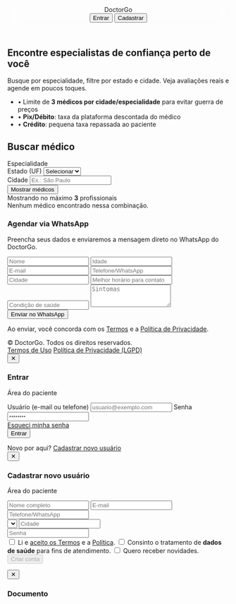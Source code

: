 <!DOCTYPE html>
<html lang="pt-BR">
<head>
  <meta charset="utf-8" />
  <meta name="viewport" content="width=device-width, initial-scale=1" />
  <title>DoctorGo — Encontre seu médico</title>
  <!-- Tailwind CDN -->
  <script src="https://cdn.tailwindcss.com"></script>
  <meta name="description" content="DoctorGo — plataforma para encontrar médicos por especialidade e cidade, com avaliações e agendamento." />
  <style>
    /* fallback mínimo caso o Tailwind não carregue */
    .chip{display:inline-block;margin:4px 6px;padding:8px 14px;border-radius:999px;border:1px solid #e5e7eb;cursor:pointer}
    .chip.active{background:#111827;color:#fff;border-color:#111827}
    .scroll-x{overflow:auto;-webkit-overflow-scrolling:touch}
    .glass{backdrop-filter: blur(10px)}
  </style>
</head>
<body class="bg-gray-50 text-gray-800">

  <!-- Header -->
  <header class="bg-white/80 glass border-b sticky top-0 z-50">
    <div class="max-w-6xl mx-auto px-4 py-3 flex items-center justify-between">
      <div class="flex items-center gap-3">
        <div class="w-9 h-9 rounded-2xl bg-indigo-600"></div>
        <span class="font-semibold text-lg">DoctorGo</span>
      </div>
      <nav class="flex items-center gap-3">
        <button id="btnLogin" class="px-4 py-2 rounded-xl border hover:bg-gray-100">Entrar</button>
        <button id="btnCad" class="px-4 py-2 rounded-xl bg-indigo-600 text-white hover:bg-indigo-700">Cadastrar</button>
      </nav>
    </div>
  </header>

  <!-- Hero -->
  <section class="bg-gradient-to-b from-indigo-50 to-transparent">
    <div class="max-w-6xl mx-auto px-4 py-10 md:py-16 grid md:grid-cols-2 gap-8 items-center">
      <div>
        <h1 class="text-3xl md:text-5xl font-bold leading-tight">Encontre especialistas de confiança perto de você</h1>
        <p class="mt-3 text-gray-600">Busque por especialidade, filtre por estado e cidade. Veja avaliações reais e agende em poucos toques.</p>
        <ul class="mt-4 space-y-2 text-sm text-gray-700">
          <li>• Limite de <strong>3 médicos por cidade/especialidade</strong> para evitar guerra de preços</li>
          <li>• <strong>Pix/Débito</strong>: taxa da plataforma descontada do médico</li>
          <li>• <strong>Crédito</strong>: pequena taxa repassada ao paciente</li>
        </ul>
      </div>
      <div class="bg-white border rounded-2xl p-4 md:p-5 shadow-sm">
        <h2 class="font-semibold text-lg mb-3">Buscar médico</h2>
        <div class="mb-3">
          <label class="block text-sm mb-1">Especialidade</label>
          <div id="chips" class="scroll-x whitespace-nowrap"></div>
        </div>
        <div class="grid grid-cols-1 md:grid-cols-2 gap-3">
          <div>
            <label class="block text-sm mb-1">Estado (UF)</label>
            <select id="uf" class="w-full border rounded-xl px-3 py-2">
              <option value="">Selecionar</option>
            </select>
          </div>
          <div>
            <label class="block text-sm mb-1">Cidade</label>
            <input id="city" class="w-full border rounded-xl px-3 py-2" placeholder="Ex.: São Paulo" />
          </div>
        </div>
        <button id="btnBuscar" class="mt-4 w-full rounded-xl bg-indigo-600 text-white py-2.5 hover:bg-indigo-700">Mostrar médicos</button>
      </div>
    </div>
  </section>

  <!-- Lista de médicos -->
  <section class="max-w-6xl mx-auto px-4 pb-16">
    <div id="resultsHeader" class="hidden mb-3 text-sm text-gray-600">Mostrando no máximo <strong>3</strong> profissionais</div>
    <div id="cards" class="grid sm:grid-cols-2 lg:grid-cols-3 gap-4"></div>
    <div id="noResults" class="hidden text-gray-500 mt-6">Nenhum médico encontrado nessa combinação.</div>
  </section>

  <!-- Agendar via WhatsApp (form paciente) -->
  <section class="bg-white border-t">
    <div class="max-w-6xl mx-auto px-4 py-10">
      <h3 class="text-xl font-semibold">Agendar via WhatsApp</h3>
      <p class="text-gray-600 text-sm mb-4">Preencha seus dados e enviaremos a mensagem direto no WhatsApp do DoctorGo.</p>
      <form id="waForm" class="grid md:grid-cols-3 gap-4">
        <input class="border rounded-xl px-3 py-2" id="f_nome" placeholder="Nome" required />
        <input class="border rounded-xl px-3 py-2" id="f_idade" placeholder="Idade" />
        <input class="border rounded-xl px-3 py-2" id="f_email" placeholder="E-mail" type="email" />
        <input class="border rounded-xl px-3 py-2" id="f_tel" placeholder="Telefone/WhatsApp" />
        <input class="border rounded-xl px-3 py-2" id="f_cidade" placeholder="Cidade" />
        <input class="border rounded-xl px-3 py-2" id="f_horario" placeholder="Melhor horário para contato" />
        <input class="border rounded-xl px-3 py-2 md:col-span-3" id="f_condicao" placeholder="Condição de saúde" />
        <textarea class="border rounded-xl px-3 py-2 md:col-span-3" id="f_sintomas" placeholder="Sintomas" rows="3"></textarea>
        <button class="rounded-xl bg-emerald-600 hover:bg-emerald-700 text-white px-4 py-3 md:col-span-3" type="submit">Enviar no WhatsApp</button>
      </form>
      <p class="text-xs text-gray-500 mt-3">Ao enviar, você concorda com os <a href="#" id="lnkTermos1" class="underline">Termos</a> e a <a href="#" id="lnkPriv1" class="underline">Política de Privacidade</a>.</p>
    </div>
  </section>

  <!-- Footer -->
  <footer class="bg-gray-900 text-gray-300">
    <div class="max-w-6xl mx-auto px-4 py-8 flex flex-col md:flex-row items-start md:items-center justify-between gap-4">
      <div class="text-sm">© <span id="year"></span> DoctorGo. Todos os direitos reservados.</div>
      <div class="text-sm space-x-4">
        <a href="#" id="lnkTermos2" class="hover:underline">Termos de Uso</a>
        <a href="#" id="lnkPriv2" class="hover:underline">Política de Privacidade (LGPD)</a>
      </div>
    </div>
  </footer>

  <!-- Modal Login (Paciente) -->
  <div id="modalLogin" class="hidden fixed inset-0 bg-black/40 z-[60] flex items-center justify-center p-4">
    <div class="bg-white rounded-2xl w-full max-w-md p-6 relative">
      <button class="absolute right-3 top-3 text-gray-500" onclick="toggle('modalLogin', false)">✕</button>
      <h3 class="text-xl font-semibold mb-1">Entrar</h3>
      <p class="text-sm text-gray-500 mb-4">Área do paciente</p>
      <form onsubmit="event.preventDefault(); alert('Login de exemplo. Integre ao Firebase Auth.');">
        <label class="block text-sm mb-1">Usuário (e-mail ou telefone)</label>
        <input class="w-full border rounded-xl px-3 py-2 mb-3" placeholder="usuario@exemplo.com" required />
        <label class="block text-sm mb-1">Senha</label>
        <input type="password" class="w-full border rounded-xl px-3 py-2 mb-3" placeholder="••••••••" required />
        <div class="flex items-center justify-between mb-4">
          <a href="#" class="text-sm text-indigo-700 hover:underline" onclick="alert('Recuperação de senha — integrar Firebase Auth.');">Esqueci minha senha</a>
        </div>
        <button class="w-full rounded-xl bg-indigo-600 hover:bg-indigo-700 text-white py-2.5">Entrar</button>
      </form>
      <div class="text-sm text-gray-600 mt-4">
        Novo por aqui? <a href="#" class="text-indigo-700 hover:underline" onclick="toggle('modalLogin', false); toggle('modalCadastro', true);">Cadastrar novo usuário</a>
      </div>
    </div>
  </div>

  <!-- Modal Cadastro (com LGPD) -->
  <div id="modalCadastro" class="hidden fixed inset-0 bg-black/40 z-[60] flex items-center justify-center p-4">
    <div class="bg-white rounded-2xl w-full max-w-md p-6 relative">
      <button class="absolute right-3 top-3 text-gray-500" onclick="toggle('modalCadastro', false)">✕</button>
      <h3 class="text-xl font-semibold mb-1">Cadastrar novo usuário</h3>
      <p class="text-sm text-gray-500 mb-4">Área do paciente</p>
      <form id="formCad" onsubmit="event.preventDefault(); alert('Cadastro de exemplo. Integre ao Firebase Auth/Firestore.');">
        <input class="w-full border rounded-xl px-3 py-2 mb-3" placeholder="Nome completo" required />
        <input type="email" class="w-full border rounded-xl px-3 py-2 mb-3" placeholder="E-mail" required />
        <input class="w-full border rounded-xl px-3 py-2 mb-3" placeholder="Telefone/WhatsApp" />
        <div class="grid grid-cols-2 gap-3 mb-3">
          <select id="ufCad" class="border rounded-xl px-3 py-2" required></select>
          <input class="border rounded-xl px-3 py-2" placeholder="Cidade" required />
        </div>
        <input type="password" class="w-full border rounded-xl px-3 py-2 mb-3" placeholder="Senha" required />
        <div class="space-y-2 text-sm">
          <label class="flex gap-2"><input id="chkTermos" type="checkbox" required /> Li e <a href="#" id="lnkTermos3" class="underline">aceito os Termos</a> e a <a href="#" id="lnkPriv3" class="underline">Política</a>.</label>
          <label class="flex gap-2"><input id="chkSaude" type="checkbox" required /> Consinto o tratamento de <strong>dados de saúde</strong> para fins de atendimento.</label>
          <label class="flex gap-2"><input id="chkMkt" type="checkbox" /> Quero receber novidades.</label>
        </div>
        <button id="btnCriar" class="mt-4 w-full rounded-xl bg-indigo-600 hover:bg-indigo-700 text-white py-2.5 disabled:opacity-50" disabled>Criar conta</button>
      </form>
    </div>
  </div>

  <!-- Modal Termos / Privacidade -->
  <div id="modalDocs" class="hidden fixed inset-0 bg-black/40 z-[70] p-4 overflow-y-auto">
    <div class="bg-white rounded-2xl max-w-3xl mx-auto p-6 relative">
      <button class="absolute right-3 top-3 text-gray-500" onclick="toggle('modalDocs', false)">✕</button>
      <h3 id="docTitle" class="text-xl font-semibold mb-2">Documento</h3>
      <article id="docBody" class="prose max-w-none">
        <!-- Conteúdo é injetado via JS (placeholders resumidos) -->
      </article>
    </div>
  </div>

  <script>
    // ========= Config =========
    const SPECIALTIES = ['Laser', 'Ginecologia', 'Odontologia', 'Fisioterapia', 'Dermatologia', 'Cardiologia'];
    const UFS = ["AC","AL","AP","AM","BA","CE","DF","ES","GO","MA","MT","MS","MG","PA","PB","PR","PE","PI","RJ","RN","RS","RO","RR","SC","SP","SE","TO"];

    // Médicos (adicione/edite os phones com números reais)
    const DOCTORS = [
      { uid:'d1', name:'Dra. Ana Laser',    specialty:'Laser',        city:'São Paulo',            uf:'SP', phone:'5511900000001', ratingAvg:4.9, ratingCount:42, premium:true,  priceHint:'A partir de R$ 220' },
      { uid:'d2', name:'Dr. João Laser',    specialty:'Laser',        city:'São Paulo',            uf:'SP', phone:'5511900000002', ratingAvg:4.7, ratingCount:28, premium:false, priceHint:'A partir de R$ 200' },
      { uid:'d3', name:'Dra. Bia Laser',    specialty:'Laser',        city:'São Paulo',            uf:'SP', phone:'5511900000003', ratingAvg:4.8, ratingCount:33, premium:false, priceHint:'A partir de R$ 210' },
      { uid:'d4', name:'Dra. Carla Gineco', specialty:'Ginecologia',  city:'Rio de Janeiro',       uf:'RJ', phone:'5521900000004', ratingAvg:4.6, ratingCount:19, premium:true,  priceHint:'A partir de R$ 250' },
      { uid:'d5', name:'Dr. Lucas Odonto',  specialty:'Odontologia',  city:'Curitiba',             uf:'PR', phone:'5541900000005', ratingAvg:4.5, ratingCount:12, premium:false, priceHint:'A partir de R$ 180' },
      { uid:'d6', name:'Dra. Mari Derma',   specialty:'Dermatologia', city:'Belo Horizonte',       uf:'MG', phone:'5531900000006', ratingAvg:4.8, ratingCount:51, premium:true,  priceHint:'A partir de R$ 230' },
      { uid:'d7', name:'Dr. Paulo Físio',   specialty:'Fisioterapia', city:'Salvador',             uf:'BA', phone:'5571900000007', ratingAvg:4.4, ratingCount:22, premium:false, priceHint:'A partir de R$ 150' },
      { uid:'d8', name:'Dra. Bruna Nascimento', specialty:'Ginecologia', city:'São José dos Campos', uf:'SP', phone:'5512999999999', ratingAvg:4.9, ratingCount:12, premium:true, priceHint:'A partir de R$ 250' },
    ];

    // ========= Helpers =========
    const $ = (s)=>document.querySelector(s);
    const el = (tag, cls)=>{ const e=document.createElement(tag); if(cls) e.className=cls; return e; }
    const toggle = (id, show)=>{ const m = document.getElementById(id); m.classList[show?'remove':'add']('hidden'); }

    function fillUF(selectId){
      const sel = document.getElementById(selectId);
      sel.innerHTML = '<option value="">Selecionar</option>';
      UFS.forEach(u=> {
        const o = document.createElement('option');
        o.value = u; o.textContent = u;
        sel.appendChild(o);
      });
    }

    function renderChips(){
      const c = document.getElementById('chips');
      c.innerHTML = '';
      SPECIALTIES.forEach((s,i)=>{
        const b = el('button','chip px-4 py-2 rounded-full border text-sm hover:bg-gray-100');
        b.textContent = s;
        b.dataset.value = s;
        b.onclick = ()=>{
          document.querySelectorAll('#chips .chip').forEach(x=>x.classList.remove('active'));
          b.classList.add('active');
        };
        c.appendChild(b);
      });
    }

    function filterDoctors(){
      const active = document.querySelector('#chips .active');
      const specialty = active ? active.dataset.value : '';
      const uf = $('#uf').value.trim();
      const city = $('#city').value.trim().toLowerCase();

      let arr = DOCTORS.filter(d => {
        const okSpec = specialty ? d.specialty === specialty : true;
        const okUF = uf ? d.uf === uf : true;
        const okCity = city ? d.city.toLowerCase().includes(city) : true;
        return okSpec && okUF && okCity;
      });

      // Ordena: Premium primeiro, depois ratingAvg desc
      arr.sort((a,b)=>{
        if(a.premium !== b.premium) return a.premium ? -1 : 1;
        return (b.ratingAvg||0) - (a.ratingAvg||0);
      });

      // Limita a 3
      arr = arr.slice(0,3);
      renderCards(arr);
      document.getElementById('resultsHeader').classList.toggle('hidden', arr.length===0);
      document.getElementById('noResults').classList.toggle('hidden', arr.length!==0);
    }

    function renderCards(list){
      const wrap = document.getElementById('cards');
      wrap.innerHTML = '';
      list.forEach(d=>{
        const card = el('div','bg-white border rounded-2xl p-4 shadow-sm flex flex-col');
        const top = el('div','flex items-start justify-between gap-2');
        const left = el('div','');
        left.innerHTML = `<div class="font-semibold">${d.name}</div>
          <div class="text-sm text-gray-600">${d.specialty} • ${d.city}/${d.uf}</div>`;
        const badge = d.premium ? '<span class="text-xs px-2 py-1 bg-amber-100 text-amber-800 rounded-full">Premium</span>' : '';
        top.appendChild(left);
        const right = el('div','flex items-center gap-2');
        right.innerHTML = badge;
        top.appendChild(right);

        const rating = el('div','mt-2 text-sm text-gray-700');
        rating.innerHTML = `⭐ ${d.ratingAvg?.toFixed(1) || '—'} <span class="text-gray-500">(${d.ratingCount||0})</span>`;
        const price = el('div','mt-1 text-sm text-gray-600');
        price.textContent = d.priceHint || '';

        const btns = el('div','mt-4 flex gap-2');
        const b1 = el('button','flex-1 rounded-xl border px-3 py-2 hover:bg-gray-50');
        b1.textContent = 'Ver detalhes';
        b1.onclick = ()=>alert('Exemplo — aqui pode abrir perfil do médico.');
        const b2 = el('button','flex-1 rounded-xl bg-emerald-600 text-white px-3 py-2 hover:bg-emerald-700');
        b2.textContent = 'Agendar';
        b2.onclick = ()=>preencherWhatsApp(d);
        btns.appendChild(b1); btns.appendChild(b2);

        card.appendChild(top);
        card.appendChild(rating);
        card.appendChild(price);
        card.appendChild(btns);
        wrap.appendChild(card);
      });
    }

    function preencherWhatsApp(doc){
      // Salva o WhatsApp do médico escolhido
      window.__selectedDocPhone = doc.phone || '';

      // Preenche automaticamente cidade/especialidade no form de WhatsApp
      $('#f_cidade').value = doc.city;
      const msg = `Olá, quero agendar consulta com ${doc.name} (${doc.specialty}) em ${doc.city}/${doc.uf}.`;
      $('#f_sintomas').value = msg;
      window.scrollTo({top: document.getElementById('waForm').offsetTop - 80, behavior:'smooth'});
    }

    function sendWhatsApp(data){
      // Usa o número do médico escolhido (salvo ao clicar em "Agendar")
      const sel = (window.__selectedDocPhone && /^\d{11,13}$/.test(window.__selectedDocPhone))
        ? window.__selectedDocPhone
        : '';

      if(!sel){
        alert('Escolha um médico clicando no botão "Agendar" para enviar direto para ele.');
        return;
      }

      const texto = `*DoctorGo – Nova solicitação*\n` +
        `Nome: ${data.nome}\nIdade: ${data.idade}\nCidade: ${data.cidade}\n` +
        `Condição: ${data.condicao}\nSintomas: ${data.sintomas}\n` +
        `Melhor horário: ${data.horario}\n` +
        `Contato: ${data.email} | ${data.tel}`;

      const url = `https://wa.me/${sel}?text=${encodeURIComponent(texto)}`;
      window.open(url, '_blank');
    }

    // Termos/Política (placeholders curtos)
    const DOCS = {
      termos: {
        title: 'Termos de Uso — DoctorGo',
        body: `
          <p>DoctorGo intermedia agendamentos e pagamentos entre pacientes e profissionais. Não prestamos serviços médicos.</p>
          <ul>
            <li>Pagamentos: Pix/Débito (taxa do médico) • Cartão (taxa repassada ao paciente).</li>
            <li>Avaliações visíveis após consultas concluídas.</li>
            <li>Respeitamos a legislação aplicável e podemos atualizar estes termos.</li>
          </ul>
        `
      },
      priv: {
        title: 'Política de Privacidade — LGPD',
        body: `
          <p>Coletamos dados pessoais para cadastro, agendamento e pagamento. Dados de saúde são sensíveis e tratados com consentimento.</p>
          <ul>
            <li>Bases legais: execução de contrato, consentimento, obrigações legais e legítimo interesse.</li>
            <li>Compartilhamento: profissionais escolhidos, gateways de pagamento e provedores de nuvem.</li>
            <li>Direitos LGPD: acesso, correção, exclusão e portabilidade.</li>
          </ul>
        `
      }
    };

    function openDoc(key){
      const d = DOCS[key];
      if(!d) return;
      document.getElementById('docTitle').textContent = d.title;
      document.getElementById('docBody').innerHTML = d.body;
      toggle('modalDocs', true);
    }

    // ========= Events =========
    document.getElementById('btnBuscar').onclick = filterDoctors;
    document.getElementById('btnLogin').onclick = ()=>toggle('modalLogin', true);
    document.getElementById('btnCad').onclick = ()=>toggle('modalCadastro', true);

    // Termos links
    ['lnkTermos1','lnkTermos2','lnkTermos3'].forEach(id=>{
      const a = document.getElementById(id); if(a) a.onclick = (e)=>{e.preventDefault(); openDoc('termos');};
    });
    ['lnkPriv1','lnkPriv2','lnkPriv3'].forEach(id=>{
      const a = document.getElementById(id); if(a) a.onclick = (e)=>{e.preventDefault(); openDoc('priv');};
    });

    // Cadastro: habilita botão apenas se checkboxes LGPD marcados
    const chkTermos = document.getElementById('chkTermos');
    const chkSaude = document.getElementById('chkSaude');
    const btnCriar = document.getElementById('btnCriar');
    [chkTermos, chkSaude].forEach(c => c && c.addEventListener('change', ()=>{
      btnCriar.disabled = !(chkTermos.checked && chkSaude.checked);
    }));
    document.getElementById('formCad').addEventListener('submit', ()=>{
      alert('Conta criada (exemplo). No app real, use Firebase Auth + Firestore e salve consentVersion/Date.');
      toggle('modalCadastro', false);
      toggle('modalLogin', true);
    });

    // WhatsApp form
    document.getElementById('waForm').addEventListener('submit', (e)=>{
      e.preventDefault();
      const data = {
        nome: $('#f_nome').value.trim(),
        idade: $('#f_idade').value.trim(),
        email: $('#f_email').value.trim(),
        tel: $('#f_tel').value.trim(),
        cidade: $('#f_cidade').value.trim(),
        horario: $('#f_horario').value.trim(),
        condicao: $('#f_condicao').value.trim(),
        sintomas: $('#f_sintomas').value.trim()
      };
      if(!data.nome){ alert('Informe seu nome.'); return; }
      sendWhatsApp(data);
    });

    // Inicialização
    document.getElementById('year').textContent = new Date().getFullYear();
    renderChips();
    fillUF('uf'); fillUF('ufCad');
  </script>
</body>
</html>
